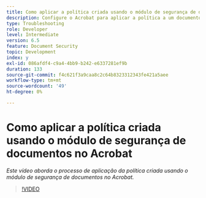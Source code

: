 ```yaml
---
title: Como aplicar a política criada usando o módulo de segurança de documentos no Acrobat
description: Configure o Acrobat para aplicar a política a um documento usando a segurança de documentos
type: Troubleshooting
role: Developer
level: Intermediate
version: 6.5
feature: Document Security
topic: Development
index: y
exl-id: 086afdf4-c9a4-4bb9-b242-e6337281ef9b
duration: 133
source-git-commit: f4c621f3a9caa8c2c64b8323312343fe421a5aee
workflow-type: tm+mt
source-wordcount: '49'
ht-degree: 0%

---
```


# Como aplicar a política criada usando o módulo de segurança de documentos no Acrobat

*Este vídeo aborda o processo de aplicação da política criada usando o módulo de segurança de documentos no Acrobat.*

>[!VIDEO](https://video.tv.adobe.com/v/335486?quality=12&learn=on)
